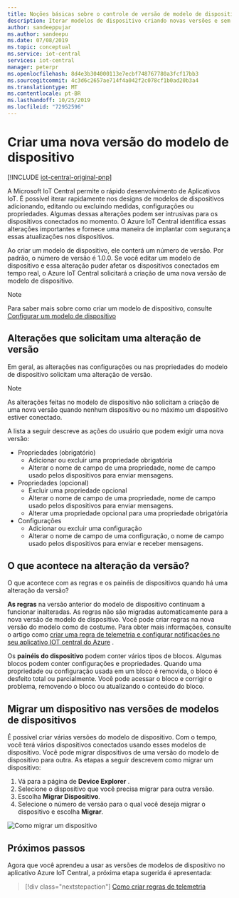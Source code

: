 ```yaml
---
title: Noções básicas sobre o controle de versão de modelo de dispositivo para aplicativos Azure IoT Central | Microsoft Docs
description: Iterar modelos de dispositivo criando novas versões e sem afetar os dispositivos conectados em tempo real
author: sandeeppujar
ms.author: sandeepu
ms.date: 07/08/2019
ms.topic: conceptual
ms.service: iot-central
services: iot-central
manager: peterpr
ms.openlocfilehash: 8d4e3b304000113e7ecbf748767780a3fcf17bb3
ms.sourcegitcommit: 4c3d6c2657ae714f4a042f2c078cf1b0ad20b3a4
ms.translationtype: MT
ms.contentlocale: pt-BR
ms.lasthandoff: 10/25/2019
ms.locfileid: "72952596"
---
```

# <a name="create-a-new-device-template-version"></a>Criar uma nova versão do modelo de dispositivo

[!INCLUDE [iot-central-original-pnp](../../../includes/iot-central-original-pnp-note.md)]

A Microsoft IoT Central permite o rápido desenvolvimento de Aplicativos IoT. É possível iterar rapidamente nos designs de modelos de dispositivos adicionando, editando ou excluindo medidas, configurações ou propriedades. Algumas dessas alterações podem ser intrusivas para os dispositivos conectados no momento. O Azure IoT Central identifica essas alterações importantes e fornece uma maneira de implantar com segurança essas atualizações nos dispositivos.

Ao criar um modelo de dispositivo, ele conterá um número de versão. Por padrão, o número de versão é 1.0.0. Se você editar um modelo de dispositivo e essa alteração puder afetar os dispositivos conectados em tempo real, o Azure IoT Central solicitará a criação de uma nova versão de modelo de dispositivo.

> [!NOTE]
> Para saber mais sobre como criar um modelo de dispositivo, consulte [Configurar um modelo de dispositivo](howto-set-up-template.md)

## <a name="changes-that-prompt-a-version-change"></a>Alterações que solicitam uma alteração de versão

Em geral, as alterações nas configurações ou nas propriedades do modelo de dispositivo solicitam uma alteração de versão.

> [!NOTE]
> As alterações feitas no modelo de dispositivo não solicitam a criação de uma nova versão quando nenhum dispositivo ou no máximo um dispositivo estiver conectado.

A lista a seguir descreve as ações do usuário que podem exigir uma nova versão:

* Propriedades (obrigatório)
    * Adicionar ou excluir uma propriedade obrigatória
    * Alterar o nome de campo de uma propriedade, nome de campo usado pelos dispositivos para enviar mensagens.
*  Propriedades (opcional)
    * Excluir uma propriedade opcional
    * Alterar o nome de campo de uma propriedade, nome de campo usado pelos dispositivos para enviar mensagens.
    * Alterar uma propriedade opcional para uma propriedade obrigatória
*  Configurações
    * Adicionar ou excluir uma configuração
    * Alterar o nome de campo de uma configuração, o nome de campo usado pelos dispositivos para enviar e receber mensagens.

## <a name="what-happens-on-version-change"></a>O que acontece na alteração da versão?

O que acontece com as regras e os painéis de dispositivos quando há uma alteração da versão?

**As regras** na versão anterior do modelo de dispositivo continuam a funcionar inalteradas. As regras não são migradas automaticamente para a nova versão de modelo de dispositivo. Você pode criar regras na nova versão do modelo como de costume. Para obter mais informações, consulte o artigo como [criar uma regra de telemetria e configurar notificações no seu aplicativo IOT central do Azure](howto-create-telemetry-rules.md) .

Os **painéis do dispositivo** podem conter vários tipos de blocos. Algumas blocos podem conter configurações e propriedades. Quando uma propriedade ou configuração usada em um bloco é removida, o bloco é desfeito total ou parcialmente. Você pode acessar o bloco e corrigir o problema, removendo o bloco ou atualizando o conteúdo do bloco.

## <a name="migrate-a-device-across-device-template-versions"></a>Migrar um dispositivo nas versões de modelos de dispositivos

É possível criar várias versões do modelo de dispositivo. Com o tempo, você terá vários dispositivos conectados usando esses modelos de dispositivo. Você pode migrar dispositivos de uma versão do modelo de dispositivo para outra. As etapas a seguir descrevem como migrar um dispositivo:

1. Vá para a página de **Device Explorer** .
1. Selecione o dispositivo que você precisa migrar para outra versão.
1. Escolha **Migrar Dispositivo**.
1. Selecione o número de versão para o qual você deseja migrar o dispositivo e escolha **Migrar**.

![Como migrar um dispositivo](media/howto-version-device-template/pick-version.png)

## <a name="next-steps"></a>Próximos passos

Agora que você aprendeu a usar as versões de modelos de dispositivo no aplicativo Azure IoT Central, a próxima etapa sugerida é apresentada:

> [!div class="nextstepaction"]
> [Como criar regras de telemetria](howto-create-telemetry-rules.md)